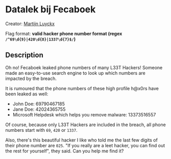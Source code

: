 # Datalek bij Fecaboek

Creator: [Martijn Luyckx](https://martijnluyckx.be/)

Flag format: **valid hacker phone number format (regex `/^69\d{9}|420\d{8}|1337\d{7}$/`)**

## Description
Oh no! Fecaboek leaked phone numbers of many L33T Hackers! Someone made an easy-to-use search engine to look up which numbers are impacted by the breach.

It is rumoured that the phone numbers of these high profile h@x0rs have been leaked as well:

- John Doe: 69790467185
- Jane Doe: 42024365755
- Microsoft Helpdesk which helps you remove malware: 13373516557

Of course, because only L33T Hackers are included in the breach, all phone numbers start with `69`, `420` or `1337`.

Also, there's this beautiful hacker I like who told me the last few digits of their phone number are `025`. "If you really are a leet hacker, you can find out the rest for yourself", they said. Can you help me find it?